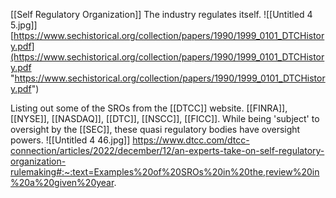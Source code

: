 [[Self Regulatory Organization]]
The industry regulates itself.
![[Untitled 4 5.jpg]]
[https://www.sechistorical.org/collection/papers/1990/1999_0101_DTCHistory.pdf](https://www.sechistorical.org/collection/papers/1990/1999_0101_DTCHistory.pdf "https://www.sechistorical.org/collection/papers/1990/1999_0101_DTCHistory.pdf")

Listing out some of the SROs from the [[DTCC]] website. [[FINRA]], [[NYSE]], [[NASDAQ]], [[DTC]], [[NSCC]], [[FICC]]. While being 'subject' to oversight by the [[SEC]], these quasi regulatory bodies have oversight powers.
![[Untitled 4 46.jpg]]
https://www.dtcc.com/dtcc-connection/articles/2022/december/12/an-experts-take-on-self-regulatory-organization-rulemaking#:~:text=Examples%20of%20SROs%20in%20the,review%20in%20a%20given%20year.